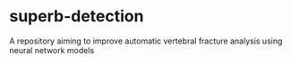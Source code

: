# superb-detection
A repository aiming to improve automatic vertebral fracture analysis using neural network models
